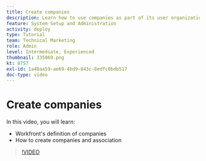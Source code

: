 ```yaml
---
title: Create companies
description: Learn how to use companies as part of its user organization and item permissions structure. Then create companies for your organization.
feature: System Setup and Administration
activity: deploy
type: Tutorial
team: Technical Marketing
role: Admin
level: Intermediate, Experienced
thumbnail: 335069.png
kt: 8757
exl-id: 1a48aa59-ae69-4bd9-843c-8edfc0bdb517
doc-type: video
---
```

# Create companies

In this video, you will learn:

* Workfront's definition of companies
* How to create companies and association

>[!VIDEO](https://video.tv.adobe.com/v/335069/?quality=12&learn=on)
